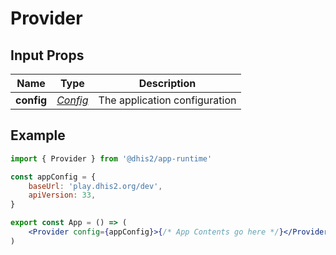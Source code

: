 # Provider

## Input Props

|    Name    |            Type             | Description                   |
| :--------: | :-------------------------: | ----------------------------- |
| **config** | [_Config_](types/Config.md) | The application configuration |

## Example

```jsx
import { Provider } from '@dhis2/app-runtime'

const appConfig = {
    baseUrl: 'play.dhis2.org/dev',
    apiVersion: 33,
}

export const App = () => (
    <Provider config={appConfig}>{/* App Contents go here */}</Provider>
)
```
